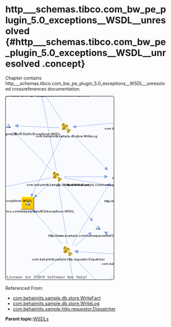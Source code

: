 # http\_\_\_schemas.tibco.com\_bw\_pe\_plugin\_5.0\_exceptions\_\_WSDL\_\_unresolved {#http___schemas.tibco.com_bw_pe_plugin_5.0_exceptions__WSDL__unresolved .concept}

Chapter contains http\_\_\_schemas.tibco.com\_bw\_pe\_plugin\_5.0\_exceptions\_\_WSDL\_\_unresolved crossreferences documentation.

![](cross_http___schemas.tibco.com_bw_pe_plugin_5.0_exceptions__WSDL.png)

Referenced From:

-   [com.behaimits.sample.db.store.WriteFact](../../../projects/com.behaimits.sample.http.requestor/Processes/com/behaimits/sample/db/store/WriteFact.bwp.md)
-   [com.behaimits.sample.db.store.WriteLog](../../../projects/com.behaimits.sample.http.requestor/Processes/com/behaimits/sample/db/store/WriteLog.bwp.md)
-   [com.behaimits.sample.http.requestor.Dispatcher](../../../projects/com.behaimits.sample.http.requestor/Processes/com/behaimits/sample/http/requestor/Dispatcher.bwp.md)

**Parent topic:**[WSDLs](../../../cross/dependencies/wsdls/wsdls.md)

